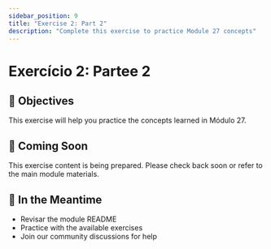 ```yaml
---
sidebar_position: 9
title: "Exercise 2: Part 2"
description: "Complete this exercise to practice Module 27 concepts"
---
```


# Exercício 2: Partee 2

## 🎯 Objectives

This exercise will help you practice the concepts learned in Módulo 27.

## 📝 Coming Soon

This exercise content is being prepared. Please check back soon or refer to the main module materials.

## 🚀 In the Meantime

- Revisar the module README
- Practice with the available exercises
- Join our community discussions for help

